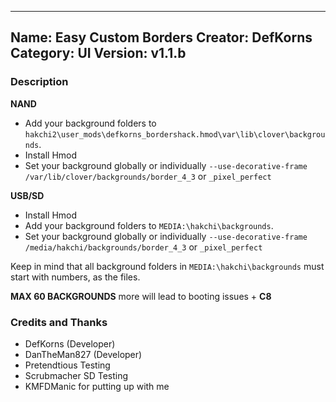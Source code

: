----------------
Name: Easy Custom Borders
Creator: DefKorns
Category: UI
Version: v1.1.b
----------------
### Description

**NAND**

- Add your background folders to `hakchi2\user_mods\defkorns_bordershack.hmod\var\lib\clover\backgrounds`.
- Install Hmod
- Set your background globally or individually `--use-decorative-frame /var/lib/clover/backgrounds/border_4_3` or `_pixel_perfect`

**USB/SD**

- Install Hmod
- Add your background folders to `MEDIA:\hakchi\backgrounds`.
- Set your background globally or individually `--use-decorative-frame /media/hakchi/backgrounds/border_4_3` or `_pixel_perfect`

Keep in mind that all background folders in `MEDIA:\hakchi\backgrounds` must start with numbers, as the files.

**MAX 60 BACKGROUNDS** more will lead to booting issues + **C8**



### Credits and Thanks
- DefKorns (Developer)
- DanTheMan827 (Developer)
- Pretendtious Testing
- Scrubmacher SD Testing
- KMFDManic for putting up with me
